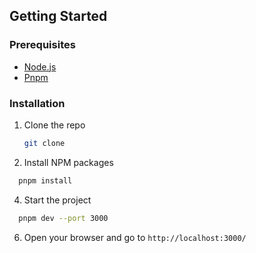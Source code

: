 ## Getting Started

### Prerequisites

- [Node.js](https://nodejs.org/en/)
- [Pnpm](https://pnpm.io/)

### Installation

1. Clone the repo
   ```sh
   git clone
   ```
2. Install NPM packages

```sh
  pnpm install
```

4. Start the project

```sh
  pnpm dev --port 3000
```

6. Open your browser and go to `http://localhost:3000/`
